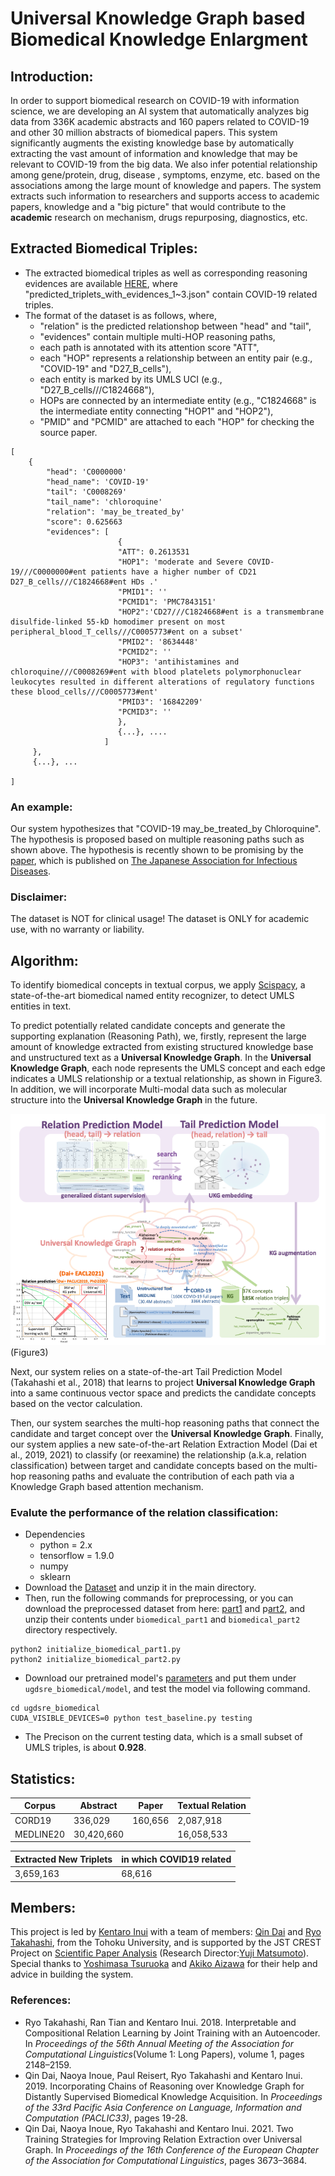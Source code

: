 # Universal Knowledge Graph based Biomedical Knowledge Enlargment
## Introduction:
    
In order to support biomedical research on COVID-19 with information science, we are developing an AI system that automatically analyzes big data from 336K academic abstracts and 160 papers related to COVID-19 and other 30 million abstracts of biomedical papers. This system significantly augments the existing knowledge base by automatically extracting the vast amount of information and knowledge that may be relevant to COVID-19 from the big data. We also infer potential relationship among gene/protein, drug, disease , symptoms, enzyme, etc. based on the associations among the large mount of knowledge and papers. The system extracts such information to researchers and supports access to academic papers, knowledge and a "big picture" that would contribute to the **academic** research on mechanism, drugs repurposing, diagnostics, etc.

## Extracted Biomedical Triples:

- The extracted biomedical triples as well as corresponding reasoning evidences are available [HERE](http://www.cl.ecei.tohoku.ac.jp/~dq/Data_for_M_CREST/KB_data/), where "predicted_triplets_with_evidences_1~3.json" contain COVID-19 related triples.
- The format of the dataset is as follows, where, 
    - "relation" is the predicted relationshop between "head" and "tail", 
    - "evidences" contain multiple multi-HOP reasoning paths, 
    - each path is annotated with its attention score "ATT",
    - each "HOP" represents a relationship between an entity pair (e.g., "COVID-19" and "D27_B_cells"), 
    - each entity is marked by its UMLS UCI (e.g., "D27_B_cells///C1824668"), 
    - HOPs are connected by an intermediate entity (e.g., "C1824668" is the intermediate entity connecting "HOP1" and "HOP2"),
    - "PMID" and "PCMID" are attached to each "HOP" for checking the source paper.

~~~
[
    {
        "head": 'C0000000'
        "head_name": 'COVID-19'
        "tail": 'C0008269'
        "tail_name": 'chloroquine'
        "relation": 'may_be_treated_by'
        "score": 0.625663
        "evidences": [
                        {
                        "ATT": 0.2613531
                        "HOP1": 'moderate and Severe COVID-19///C0000000#ent patients have a higher number of CD21 D27_B_cells///C1824668#ent HDs .'
                        "PMID1": ''
                        "PCMID1": 'PMC7843151'
                        "HOP2":'CD27///C1824668#ent is a transmembrane disulfide-linked 55-kD homodimer present on most peripheral_blood_T_cells///C0005773#ent on a subset'
                        "PMID2": '8634448'
                        "PCMID2": ''
                        "HOP3": 'antihistamines and chloroquine///C0008269#ent with blood platelets polymorphonuclear leukocytes resulted in different alterations of regulatory functions these blood_cells///C0005773#ent'
                        "PMID3": '16842209'
                        "PCMID3": ''
                        },
                        {...}, ....
                     ]
     },
     {...}, ...

]
~~~
### An example:
Our system hypothesizes that "COVID-19 may_be_treated_by Chloroquine". The hypothesis is proposed based on multiple reasoning paths such as shown above. The hypothesis is recently shown to be promising by the [paper](https://www.kansensho.or.jp/uploads/files/topics/2019ncov/covid19_casereport_200519_2.pdf), which is published on [The Japanese Association for Infectious Diseases](https://www.kansensho.or.jp/).

### Disclaimer:
The dataset is NOT for clinical usage! The dataset is ONLY for academic use, with no warranty or liability.

## Algorithm:

To identify biomedical concepts in textual corpus, we apply [Scispacy](https://allenai.github.io/scispacy/), a state-of-the-art biomedical named entity recognizer, to detect UMLS entities in text. 

To predict potentially related candidate concepts and generate the supporting explanation (Reasoning Path), we, firstly, represent the large amount of knowledge extracted from existing structured knowledge base and unstructured text as a **Universal Knowledge Graph**. In the **Universal Knowledge Graph**, each node represents the UMLS concept and each edge indicates a UMLS relationship or a textual relationship, as shown in Figure3. In addition, we will incorporate Multi-modal data such as molecular structure into the **Universal Knowledge Graph** in the future.

<img src="overview.png" width="600">
(Figure3)

Next, our system relies on a state-of-the-art Tail Prediction Model (Takahashi et al., 2018) that learns to project **Universal Knowledge Graph** into a same continuous vector space and predicts the candidate concepts based on the vector calculation. 

Then, our system searches the multi-hop reasoning paths that connect the candidate and target concept over the **Universal Knowledge Graph**. Finally, our system applies a new sate-of-the-art Relation Extraction Model (Dai et al., 2019, 2021) to classify (or reexamine) the relationship (a.k.a, relation classification) between target and candidate concepts based on the multi-hop reasoning paths and evaluate the contribution of each path via a Knowledge Graph based attention mechanism.

### Evalute the performance of the relation classification:
- Dependencies
    - python = 2.x
    - tensorflow = 1.9.0
    - numpy
    - sklearn
- Download the [Dataset](http://www.cl.ecei.tohoku.ac.jp/~dq/Data_for_M_CREST/RE_data/origin_data.zip) and unzip it in the main directory.
- Then, run the following commands for preprocessing, or you can download the preprocessed dataset from here: [part1](http://www.cl.ecei.tohoku.ac.jp/~dq/Data_for_M_CREST/RE_data/biomedical_part1.zip) and p[art2](http://www.cl.ecei.tohoku.ac.jp/~dq/Data_for_M_CREST/RE_data/biomedical_part2.zip), and unzip their contents under `biomedical_part1` and `biomedical_part2` directory respectively. 
~~~
python2 initialize_biomedical_part1.py
python2 initialize_biomedical_part2.py
~~~
- Download our pretrained model's [parameters](http://www.cl.ecei.tohoku.ac.jp/~dq/Data_for_M_CREST/RE_data/model.zip) and put them under `ugdsre_biomedical/model`, and test the model via following command.
~~~
cd ugdsre_biomedical
CUDA_VISIBLE_DEVICES=0 python test_baseline.py testing
~~~
- The Precison on the current testing data, which is a small subset of UMLS triples, is about **0.928**.

## Statistics:

| Corpus | Abstract | Paper | Textual Relation |
|---|---|---|---|
|CORD19| 336,029 | 160,656 | 2,087,918 |
|MEDLINE20| 30,420,660 | | 16,058,533 |

|Extracted New Triplets| in which COVID19 related|
|---|---|
|3,659,163|68,616|

## Members:
This project is led by [Kentaro Inui](http://www.cl.ecei.tohoku.ac.jp/~inui/) with a team of members: [Qin Dai](http://www.cl.ecei.tohoku.ac.jp/~dq/) and [Ryo Takahashi](https://reiyw.com/), from the Tohoku University, and is supported by the JST CREST Project on [Scientific Paper Analysis](https://www.jst.go.jp/kisoken/crest/en/project/44/15656596.html) (Research Director:[Yuji Matsumoto](https://cl.naist.jp/staff/matsu/home-e.html)). Special thanks to [Yoshimasa Tsuruoka](https://www.logos.ic.i.u-tokyo.ac.jp/~tsuruoka/) and [Akiko Aizawa](https://www.nii.ac.jp/en/faculty/digital_content/aizawa_akiko/) for their help and advice in building the system.

### References:
- Ryo Takahashi, Ran Tian and Kentaro Inui. 2018. Interpretable and Compositional Relation Learning by Joint Training with an Autoencoder. In *Proceedings of the 56th Annual Meeting of the Association for Computational Linguistics*(Volume 1: Long Papers), volume 1, pages 2148–2159.
- Qin Dai, Naoya Inoue, Paul Reisert, Ryo Takahashi and Kentaro Inui. 2019. Incorporating Chains of Reasoning over Knowledge Graph for Distantly Supervised Biomedical Knowledge Acquisition. In *Proceedings of the 33rd Pacific Asia Conference on Language, Information and Computation (PACLIC33)*, pages 19-28.
- Qin Dai, Naoya Inoue, Ryo Takahashi and Kentaro Inui. 2021. Two Training Strategies for Improving Relation Extraction over Universal Graph. In *Proceedings of the 16th Conference of the European Chapter of the Association for Computational Linguistics*, pages 3673–3684.
